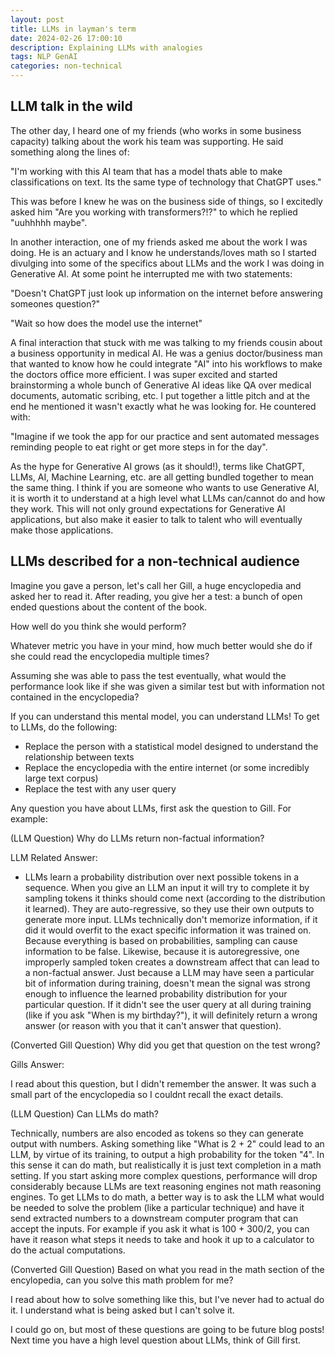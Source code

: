 ```yaml
---
layout: post
title: LLMs in layman's term
date: 2024-02-26 17:00:10
description: Explaining LLMs with analogies
tags: NLP GenAI 
categories: non-technical
---
```


## LLM talk in the wild

The other day, I heard one of my friends (who works in some business capacity) talking about the work his team was supporting. He said something along the lines of:

"I'm working with this AI team that has a model thats able to make classifications on text. Its the same type of technology that ChatGPT uses."

This was before I knew he was on the business side of things, so I excitedly asked him "Are you working with transformers?!?" to which he replied "uuhhhhh maybe". 

In another interaction, one of my friends asked me about the work I was doing. He is an actuary and I know he understands/loves math so I started divulging into some of the specifics about LLMs and the work I was doing in Generative AI. At some point he interrupted me with two statements: 

"Doesn't ChatGPT just look up information on the internet before answering someones question?"

"Wait so how does the model use the internet"

A final interaction that stuck with me was talking to my friends cousin about a business opportunity in medical AI. He was a genius doctor/business man that wanted to know how he could integrate "AI" into his workflows to make the doctors office more efficient. I was super excited and started brainstorming a whole bunch of Generative AI ideas like QA over medical documents, automatic scribing, etc. I put together a little pitch and at the end he mentioned it wasn't exactly what he was looking for. He countered with:

"Imagine if we took the app for our practice and sent automated messages reminding people to eat right or get more steps in for the day".

As the hype for Generative AI grows (as it should!), terms like ChatGPT, LLMs, AI, Machine Learning, etc. are all getting bundled together to mean the same thing. I think if you are someone who wants to use Generative AI, it is worth it to understand at a high level what LLMs can/cannot do and how they work. This will not only ground expectations for Generative AI applications, but also make it easier to talk to talent who will eventually make those applications. 

## LLMs described for a non-technical audience

Imagine you gave a person, let's call her Gill, a huge encyclopedia and asked her to read it. After reading, you give her a test: a bunch of open ended questions about the content of the book. 

How well do you think she would perform?

Whatever metric you have in your mind, how much better would she do if she could read the encyclopedia multiple times?

Assuming she was able to pass the test eventually, what would the performance look like if she was given a similar test but with information not contained in the encyclopedia?

If you can understand this mental model, you can understand LLMs! To get to LLMs, do the following: 
- Replace the person with a statistical model designed to understand the relationship between texts
- Replace the encyclopedia with the entire internet (or some incredibly large text corpus)
- Replace the test with any user query

Any question you have about LLMs, first ask the question to Gill. For example:

(LLM Question)
Why do LLMs return non-factual information?

LLM Related Answer:
- LLMs learn a probability distribution over next possible tokens in a sequence. When you give an LLM an input it will try to complete it by sampling tokens it thinks should come next (according to the distribution it learned). They are auto-regressive, so they use their own outputs to generate more input. LLMs technically don't memorize information, if it did it would overfit to the exact specific information it was trained on. Because everything is based on probabilities, sampling can cause information to be false. Likewise, because it is autoregressive, one improperly sampled token creates a downstream affect that can lead to a non-factual answer. Just because a LLM may have seen a particular bit of information during training, doesn't mean the signal was strong enough to influence the learned probability distribution for your particular question. If it didn't see the user query at all during training (like if you ask "When is my birthday?"), it will definitely return a wrong answer (or reason with you that it can't answer that question).

(Converted Gill Question)
Why did you get that question on the test wrong?

Gills Answer:

I read about this question, but I didn't remember the answer. It was such a small part of the encyclopedia so I couldnt recall the exact details. 

(LLM Question)
Can LLMs do math?

Technically, numbers are also encoded as tokens so they can generate output with numbers. Asking something like "What is 2 + 2" could lead to an LLM, by virtue of its training, to output a high probability for the token "4". In this sense it can do math, but realistically it is just text completion in a math setting. If you start asking more complex questions, performance will drop considerably because LLMs are text reasoning engines not math reasoning engines. To get LLMs to do math, a better way is to ask the LLM what would be needed to solve the problem (like a particular technique) and have it send extracted numbers to a downstream computer program that can accept the inputs. For example if you ask it what is 100 + 300/2, you can have it reason what steps it needs to take and hook it up to a calculator to do the actual computations.

(Converted Gill Question)
Based on what you read in the math section of the encylopedia, can you solve this math problem for me?

I read about how to solve something like this, but I've never had to actual do it. I understand what is being asked but I can't solve it. 

I could go on, but most of these questions are going to be future blog posts! Next time you have a high level question about LLMs, think of Gill first. 